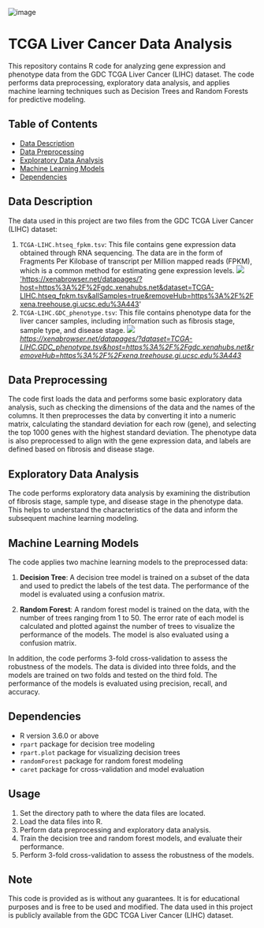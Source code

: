 ![image](https://github.com/ybryan95/UCSC_Xena_Dimensionality_Reduction_Demo/assets/123009743/a5a09993-63e0-4331-845e-35ab276cb7bb)

# TCGA Liver Cancer Data Analysis

This repository contains R code for analyzing gene expression and phenotype data from the GDC TCGA Liver Cancer (LIHC) dataset. The code performs data preprocessing, exploratory data analysis, and applies machine learning techniques such as Decision Trees and Random Forests for predictive modeling.

## Table of Contents
- [Data Description](#data-description)
- [Data Preprocessing](#data-preprocessing)
- [Exploratory Data Analysis](#exploratory-data-analysis)
- [Machine Learning Models](#machine-learning-models)
- [Dependencies](#dependencies)

## Data Description <a name = "data-description"></a>

The data used in this project are two files from the GDC TCGA Liver Cancer (LIHC) dataset:

1. `TCGA-LIHC.htseq_fpkm.tsv`: This file contains gene expression data obtained through RNA sequencing. The data are in the form of Fragments Per Kilobase of transcript per Million mapped reads (FPKM), which is a common method for estimating gene expression levels.
<a href="https://xenabrowser.net/datapages/?host=https%3A%2F%2Fgdc.xenahubs.net&dataset=TCGA-LIHC.htseq_fpkm.tsv&allSamples=true&removeHub=https%3A%2F%2Fxena.treehouse.gi.ucsc.edu%3A443"><img src="https://img.shields.io/badge/RNASeq-E7E1E1?style=flat-square&logo=RNASeq&logoColor=white"/>
'https://xenabrowser.net/datapages/?host=https%3A%2F%2Fgdc.xenahubs.net&dataset=TCGA-LIHC.htseq_fpkm.tsv&allSamples=true&removeHub=https%3A%2F%2Fxena.treehouse.gi.ucsc.edu%3A443'
2. `TCGA-LIHC.GDC_phenotype.tsv`: This file contains phenotype data for the liver cancer samples, including information such as fibrosis stage, sample type, and disease stage.
<a href="https://xenabrowser.net/datapages/?dataset=TCGA-LIHC.GDC_phenotype.tsv&host=https%3A%2F%2Fgdc.xenahubs.net&removeHub=https%3A%2F%2Fxena.treehouse.gi.ucsc.edu%3A443"><img src="https://img.shields.io/badge/phenotype-FFCA28?style=flat-square&logo=phenotype&logoColor=white"/>
*https://xenabrowser.net/datapages/?dataset=TCGA-LIHC.GDC_phenotype.tsv&host=https%3A%2F%2Fgdc.xenahubs.net&removeHub=https%3A%2F%2Fxena.treehouse.gi.ucsc.edu%3A443*
## Data Preprocessing <a name = "data-preprocessing"></a>

The code first loads the data and performs some basic exploratory data analysis, such as checking the dimensions of the data and the names of the columns. It then preprocesses the data by converting it into a numeric matrix, calculating the standard deviation for each row (gene), and selecting the top 1000 genes with the highest standard deviation. The phenotype data is also preprocessed to align with the gene expression data, and labels are defined based on fibrosis and disease stage.

## Exploratory Data Analysis <a name = "exploratory-data-analysis"></a>

The code performs exploratory data analysis by examining the distribution of fibrosis stage, sample type, and disease stage in the phenotype data. This helps to understand the characteristics of the data and inform the subsequent machine learning modeling.

## Machine Learning Models <a name = "machine-learning-models"></a>

The code applies two machine learning models to the preprocessed data:

1. **Decision Tree**: A decision tree model is trained on a subset of the data and used to predict the labels of the test data. The performance of the model is evaluated using a confusion matrix.

2. **Random Forest**: A random forest model is trained on the data, with the number of trees ranging from 1 to 50. The error rate of each model is calculated and plotted against the number of trees to visualize the performance of the models. The model is also evaluated using a confusion matrix.

In addition, the code performs 3-fold cross-validation to assess the robustness of the models. The data is divided into three folds, and the models are trained on two folds and tested on the third fold. The performance of the models is evaluated using precision, recall, and accuracy.

## Dependencies <a name = "dependencies"></a>

- R version 3.6.0 or above
- `rpart` package for decision tree modeling
- `rpart.plot` package for visualizing decision trees
- `randomForest` package for random forest modeling
- `caret` package for cross-validation and model evaluation

## Usage

1. Set the directory path to where the data files are located.
2. Load the data files into R.
3. Perform data preprocessing and exploratory data analysis.
4. Train the decision tree and random forest models, and evaluate their performance.
5. Perform 3-fold cross-validation to assess the robustness of the models.

## Note

This code is provided as is without any guarantees. It is for educational purposes and is free to be used and modified. The data used in this project is publicly available from the GDC TCGA Liver Cancer (LIHC) dataset.
```
